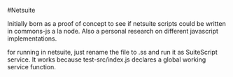 
#Netsuite


Initially born as a proof of concept to see if netsuite scripts could be written in commons-js a la node. Also a personal research on different javascript implementations. 

for running in netsuite, just rename the file to .ss and run it as SuiteScript service. It works because test-src/index.js declares a global working service function. 

